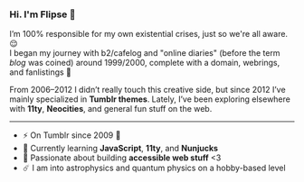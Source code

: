 ### Hi. I'm Flipse 👋

I’m 100% responsible for my own existential crises, just so we're all aware. 😌  
I began my journey with b2/cafelog and "online diaries" (before the term *blog* was coined) around 1999/2000, complete with a domain, webrings, and fanlistings 🎉

From 2006–2012 I didn’t really touch this creative side, but since 2012 I’ve mainly specialized in **Tumblr themes**. Lately, I’ve been exploring elsewhere with **11ty**, **Neocities**, and general fun stuff on the web.  

---

- ⚡ On Tumblr since 2009 🥸  
- 🌱 Currently learning **JavaScript**, **11ty**, and **Nunjucks**  
- 🌻 Passionate about building **accessible web stuff** <3
- ☄️ I am into astrophysics and quantum physics on a hobby-based level
